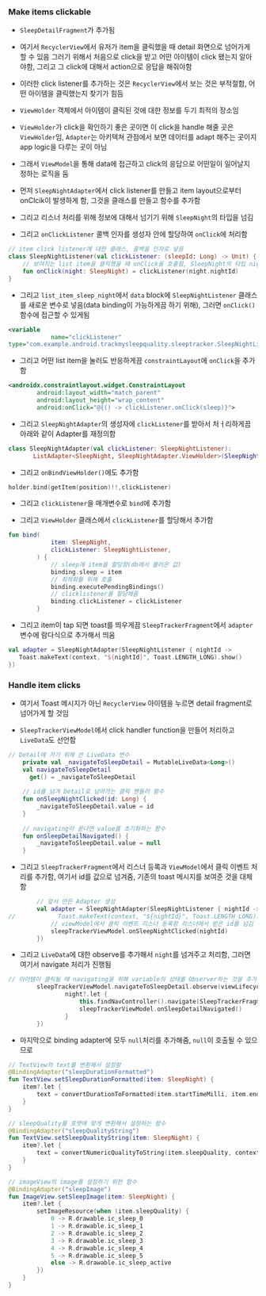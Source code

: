 ### Make items clickable
- `SleepDetailFragment`가 추가됨

- 여기서 `RecyclerView`에서 유저가 item을 클릭했을 때 detail 화면으로 넘어가게 할 수 있음 그러기 위해서 처음으로 click을 받고 어떤 아이템이 click 됐는지 알아야함, 그리고 그 click에 대해서 action으로 응답을 해줘야함

- 이러한 click listener를 추가하는 것은 `RecyclerView`에서 보는 것은 부적절함, 어떤 아이템을 클릭했는지 찾기가 힘듬

- `ViewHolder` 객체에서 아이템이 클릭된 것에 대한 정보를 두기 최적의 장소임

- `ViewHolder`가 click을 확인하기 좋은 곳이면 이 click을 handle 해줄 곳은 `ViewHolder`임, `Adapter`는 아키텍쳐 관점에서 보면 데이터를 adapt 해주는 곳이지 app logic을 다루는 곳이 아님

- 그래서 `ViewModel`을 통해 data에 접근하고 click의 응답으로 어떤일이 일어날지 정하는 로직을 둠

- 먼저 `SleepNightAdapter`에서 click listener를 만들고 item layout으로부터 onClcik이 발생하게 함, 그것을 클래스를 만들고 함수를 추가함

- 그리고 리스너 처리를 위해 정보에 대해서 넘기기 위해 `SleepNight`의 타입을 넘김

- 그리고 `onClickListener` 콜백 인자를 생성자 안에 할당하여 `onClick`에 처리함

```kotlin
// item click listener에 대한 클래스, 콜백을 인자로 넣음
class SleepNightListener(val clickListener: (sleepId: Long) -> Unit) {
    // 보여지는 list item을 클릭했을 때 onClick을 호출함, SleepNight의 타입 night를 넘김, 콜백으로 night의 id값을 넘김
    fun onClick(night: SleepNight) = clickListener(night.nightId)
}
```

- 그리고 `list_item_sleep_night`에서 `data` block에 `SleepNightListener` 클래스를 새로운 변수로 넣음(data binding이 가능하게끔 하기 위해), 그러면 `onClick()` 함수에 접근할 수 있게됨

```xml
<variable
            name="clickListener"
type="com.example.android.trackmysleepquality.sleeptracker.SleepNightListener" />
```

- 그리고 어떤 list item을 눌러도 반응하게끔 `constraintLayout`에 `onClick`을 추가함

```xml
<androidx.constraintlayout.widget.ConstraintLayout
        android:layout_width="match_parent"
        android:layout_height="wrap_content"
        android:onClick="@{() -> clickListener.onClick(sleep)}">
```

- 그리고 `SleepNightAdapter`의 생성자에 `clickListener`를 받아서 처ㅓ리하게끔 아래와 같이 Adapter를 재정의함

```kotlin
class SleepNightAdapter(val clickListener: SleepNightListener):
       ListAdapter<SleepNight, SleepNightAdapter.ViewHolder>(SleepNightDiffCallback()) {
```

- 그리고 `onBindViewHolder()`에도 추가함

```kotlin
holder.bind(getItem(position)!!,clickListener)
```

- 그리고 `clickListener`을 매개변수로 `bind`에 추가함

- 그리고 `ViewHolder` 클래스에서 `clickListener`를 할당해서 추가함

```kotlin
fun bind(
            item: SleepNight,
            clickListener: SleepNightListener,
        ) {
            // sleep에 item을 할당함(db에서 불러온 값)
            binding.sleep = item
            // 최적화를 위해 호출
            binding.executePendingBindings()
            // clicklistener를 할당해줌
            binding.clickListener = clickListener
        }
```

- 그리고 item이 tap 되면 toast를 띄우게끔 `SleepTrackerFragment`에서 `adapter` 변수에 람다식으로 추가해서 띄움

```kotlin
val adapter = SleepNightAdapter(SleepNightListener { nightId ->
   Toast.makeText(context, "${nightId}", Toast.LENGTH_LONG).show()
})
```

### Handle item clicks
- 여기서 Toast 메시지가 아닌 `RecyclerView` 아이템을 누르면 detail fragment로 넘어가게 할 것임

- `SleepTrackerViewModel`에서 click handler function을 만들어 처리하고 `LiveData`도 선언함

```kotlin
// Detail에 가기 위해 쓴 LiveData 변수
    private val _navigateToSleepDetail = MutableLiveData<Long>()
    val navigateToSleepDetail
      get() = _navigateToSleepDetail
    
    // id를 넘겨 Detail로 넘아가는 클릭 핸들러 함수
    fun onSleepNightClicked(id: Long) {
        _navigateToSleepDetail.value = id
    }
    
    // navigating이 끝나면 value를 초기화하는 함수
    fun onSleepDetailNavigated() {
        _navigateToSleepDetail.value = null
    }
```

- 그리고 `SleepTrackerFragment`에서 리스너 등록과 `ViewModel`에서 클릭 이벤트 처리를 추가함, 여기서 id를 값으로 넘겨줌, 기존의 toast 메시지를 보여준 것을 대체함

```kotlin
        // 앞서 만든 Adapter 생성
        val adapter = SleepNightAdapter(SleepNightListener { nightId ->
//            Toast.makeText(context, "${nightId}", Toast.LENGTH_LONG).show()
            // viewModel에서 클릭 이벤트 리스너 등록함 리스너에서 받은 id를 넘김
            sleepTrackerViewModel.onSleepNightClicked(nightId)
        })
```

- 그리고 `LiveData`에 대한 observe를 추가해서 `night`를 넘겨주고 처리함, 그러면 여기서 navigate 처리가 진행됨

```kotlin
// 아이템이 클릭될 때 navigating을 위해 variable의 상태를 Observer하는 것을 추가함
        sleepTrackerViewModel.navigateToSleepDetail.observe(viewLifecycleOwner, Observer { night ->
                night?.let {
                    this.findNavController().navigate(SleepTrackerFragmentDirections.actionSleepTrackerFragmentToSleepDetailFragment(night))
                    sleepTrackerViewModel.onSleepDetailNavigated()
                }
        })
```

- 마지막으로 binding adapter에 모두 `null`처리를 추가해줌, `null`이 호출될 수 있으므로

```kotlin
// TextView의 text를 변환해서 설정함
@BindingAdapter("sleepDurationFormatted")
fun TextView.setSleepDurationFormatted(item: SleepNight) {
    item?.let {
        text = convertDurationToFormatted(item.startTimeMilli, item.endTimeMilli, context.resources)
    }
}

// sleepQuality를 포맷에 맞게 변환해서 설정하는 함수
@BindingAdapter("sleepQualityString")
fun TextView.setSleepQualityString(item: SleepNight) {
    item?.let {
        text = convertNumericQualityToString(item.sleepQuality, context.resources)
    }
}

// imageView의 image를 설정하기 위한 함수
@BindingAdapter("sleepImage")
fun ImageView.setSleepImage(item: SleepNight) {
    item?.let {
        setImageResource(when (item.sleepQuality) {
            0 -> R.drawable.ic_sleep_0
            1 -> R.drawable.ic_sleep_1
            2 -> R.drawable.ic_sleep_2
            3 -> R.drawable.ic_sleep_3
            4 -> R.drawable.ic_sleep_4
            5 -> R.drawable.ic_sleep_5
            else -> R.drawable.ic_sleep_active
        })
    }
}
```
